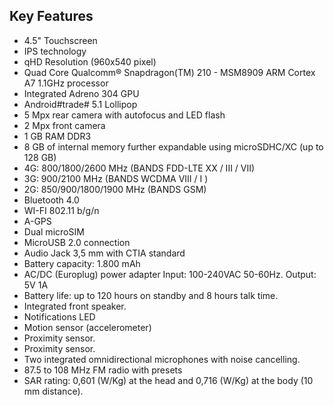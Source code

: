 ## Key Features
*	4.5" Touchscreen
*	IPS technology
*	qHD Resolution (960x540 pixel)
*	Quad Core Qualcomm® Snapdragon(TM) 210 - MSM8909 ARM Cortex A7 1.1GHz processor
*	Integrated Adreno 304 GPU
*	Android#trade# 5.1 Lollipop
*	5 Mpx rear camera with autofocus and LED flash
*	2 Mpx front camera
*	1 GB RAM DDR3
*	8 GB of internal memory further expandable using microSDHC/XC (up to 128 GB)
*	4G: 800/1800/2600 MHz (BANDS FDD-LTE XX / III / VII)
*	3G: 900/2100 MHz (BANDS WCDMA VIII / I )
*	2G: 850/900/1800/1900 MHz (BANDS GSM)
*	Bluetooth 4.0
*	WI-FI 802.11 b/g/n
*	A-GPS
*	Dual microSIM
*	MicroUSB 2.0 connection
*	Audio Jack 3,5 mm with CTIA standard 
*	Battery capacity: 1.800 mAh
*	AC/DC (Europlug) power adapter Input: 100-240VAC 50-60Hz. Output: 5V 1A
*	Battery life: up to 120 hours on standby and 8 hours talk time.
*	Integrated front speaker.
*	Notifications LED
*	Motion sensor (accelerometer)
*	Proximity sensor.
*	Proximity sensor.
*	Two integrated omnidirectional microphones with noise cancelling.
*	87.5 to 108 MHz FM radio with presets
*	SAR rating: 0,601 (W/Kg) at the head and 0,716 (W/Kg) at the body (10 mm distance).


